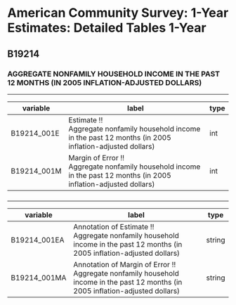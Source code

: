# American Community Survey: 1-Year Estimates: Detailed Tables 1-Year

## B19214

### AGGREGATE NONFAMILY HOUSEHOLD INCOME IN THE PAST 12 MONTHS (IN 2005 INFLATION-ADJUSTED DOLLARS)

___

| variable | label | type |
| ----- | ----- | ----- |
| B19214_001E | Estimate !!<br>Aggregate nonfamily household income in the past 12 months (in 2005 inflation-adjusted dollars) | int |
| B19214_001M | Margin of Error !!<br>Aggregate nonfamily household income in the past 12 months (in 2005 inflation-adjusted dollars) | int |
### 

___

| variable | label | type |
| ----- | ----- | ----- |
| B19214_001EA | Annotation of Estimate !!<br>Aggregate nonfamily household income in the past 12 months (in 2005 inflation-adjusted dollars) | string |
| B19214_001MA | Annotation of Margin of Error !!<br>Aggregate nonfamily household income in the past 12 months (in 2005 inflation-adjusted dollars) | string |

